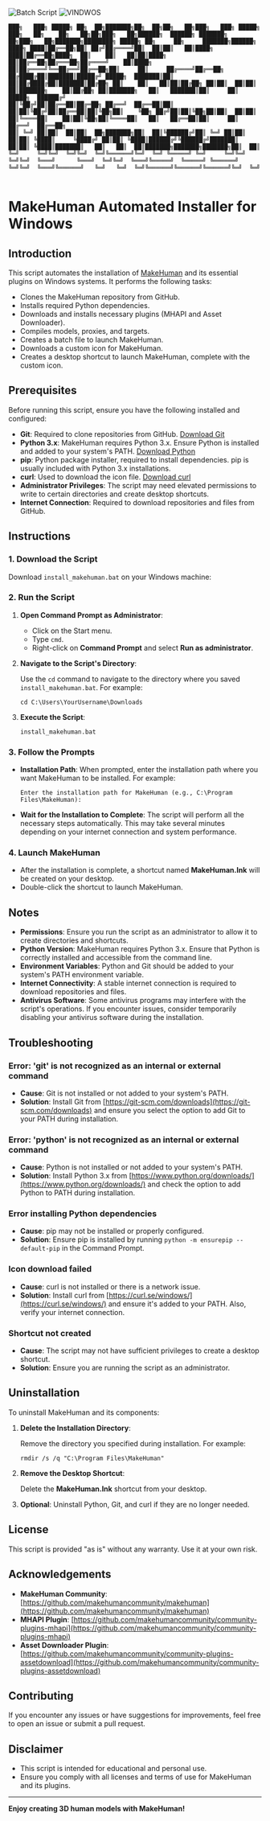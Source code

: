 ![Batch Script](https://img.shields.io/badge/script-batch-DDFF00)
![VINDWOS](https://img.shields.io/badge/vVINDWOS-blue)

```
███╗   ███╗ █████╗ ██╗  ██╗███████╗██╗  ██╗██╗   ██╗███╗   ███╗ █████╗ ███╗   ██╗    ██╗   ██╗██╗███╗   ██╗██████╗  ██████╗ ███████╗    ██╗███╗   ██╗███████╗████████╗ █████╗ ██╗     ██╗     ███████╗██████╗ 
████╗ ████║██╔══██╗██║ ██╔╝██╔════╝██║  ██║██║   ██║████╗ ████║██╔══██╗████╗  ██║    ██║   ██║██║████╗  ██║██╔══██╗██╔═══██╗██╔════╝    ██║████╗  ██║██╔════╝╚══██╔══╝██╔══██╗██║     ██║     ██╔════╝██╔══██╗
██╔████╔██║███████║█████╔╝ █████╗  ███████║██║   ██║██╔████╔██║███████║██╔██╗ ██║    ██║   ██║██║██╔██╗ ██║██║  ██║██║   ██║███████╗    ██║██╔██╗ ██║███████╗   ██║   ███████║██║     ██║     █████╗  ██████╔╝
██║╚██╔╝██║██╔══██║██╔═██╗ ██╔══╝  ██╔══██║██║   ██║██║╚██╔╝██║██╔══██║██║╚██╗██║    ╚██╗ ██╔╝██║██║╚██╗██║██║  ██║██║   ██║╚════██║    ██║██║╚██╗██║╚════██║   ██║   ██╔══██║██║     ██║     ██╔══╝  ██╔══██╗
██║ ╚═╝ ██║██║  ██║██║  ██╗███████╗██║  ██║╚██████╔╝██║ ╚═╝ ██║██║  ██║██║ ╚████║     ╚████╔╝ ██║██║ ╚████║██████╔╝╚██████╔╝███████║    ██║██║ ╚████║███████║   ██║   ██║  ██║███████╗███████╗███████╗██║  ██║
╚═╝     ╚═╝╚═╝  ╚═╝╚═╝  ╚═╝╚══════╝╚═╝  ╚═╝ ╚═════╝ ╚═╝     ╚═╝╚═╝  ╚═╝╚═╝  ╚═══╝      ╚═══╝  ╚═╝╚═╝  ╚═══╝╚═════╝  ╚═════╝ ╚══════╝    ╚═╝╚═╝  ╚═══╝╚══════╝   ╚═╝   ╚═╝  ╚═╝╚══════╝╚══════╝╚══════╝╚═╝  ╚═╝
                                                                                                                                                                                                              
```

# MakeHuman Automated Installer for Windows

## Introduction

This script automates the installation of [MakeHuman](http://www.makehumancommunity.org/) and its essential plugins on Windows systems. It performs the following tasks:

- Clones the MakeHuman repository from GitHub.
- Installs required Python dependencies.
- Downloads and installs necessary plugins (MHAPI and Asset Downloader).
- Compiles models, proxies, and targets.
- Creates a batch file to launch MakeHuman.
- Downloads a custom icon for MakeHuman.
- Creates a desktop shortcut to launch MakeHuman, complete with the custom icon.

## Prerequisites

Before running this script, ensure you have the following installed and configured:

- **Git**: Required to clone repositories from GitHub. [Download Git](https://git-scm.com/downloads)
- **Python 3.x**: MakeHuman requires Python 3.x. Ensure Python is installed and added to your system's PATH. [Download Python](https://www.python.org/downloads/)
- **pip**: Python package installer, required to install dependencies. pip is usually included with Python 3.x installations.
- **curl**: Used to download the icon file. [Download curl](https://curl.se/windows/)
- **Administrator Privileges**: The script may need elevated permissions to write to certain directories and create desktop shortcuts.
- **Internet Connection**: Required to download repositories and files from GitHub.

## Instructions

### 1. Download the Script

Download `install_makehuman.bat` on your Windows machine:

### 2. Run the Script

1. **Open Command Prompt as Administrator**:

   - Click on the Start menu.
   - Type `cmd`.
   - Right-click on **Command Prompt** and select **Run as administrator**.

2. **Navigate to the Script's Directory**:

   Use the `cd` command to navigate to the directory where you saved `install_makehuman.bat`. For example:

   ```batch
   cd C:\Users\YourUsername\Downloads
   ```

3. **Execute the Script**:

   ```batch
   install_makehuman.bat
   ```

### 3. Follow the Prompts

- **Installation Path**: When prompted, enter the installation path where you want MakeHuman to be installed. For example:

  ```
  Enter the installation path for MakeHuman (e.g., C:\Program Files\MakeHuman):
  ```

- **Wait for the Installation to Complete**: The script will perform all the necessary steps automatically. This may take several minutes depending on your internet connection and system performance.

### 4. Launch MakeHuman

- After the installation is complete, a shortcut named **MakeHuman.lnk** will be created on your desktop.
- Double-click the shortcut to launch MakeHuman.

## Notes

- **Permissions**: Ensure you run the script as an administrator to allow it to create directories and shortcuts.
- **Python Version**: MakeHuman requires Python 3.x. Ensure that Python is correctly installed and accessible from the command line.
- **Environment Variables**: Python and Git should be added to your system's PATH environment variable.
- **Internet Connectivity**: A stable internet connection is required to download repositories and files.
- **Antivirus Software**: Some antivirus programs may interfere with the script's operations. If you encounter issues, consider temporarily disabling your antivirus software during the installation.

## Troubleshooting

### Error: 'git' is not recognized as an internal or external command

- **Cause**: Git is not installed or not added to your system's PATH.
- **Solution**: Install Git from [https://git-scm.com/downloads](https://git-scm.com/downloads) and ensure you select the option to add Git to your PATH during installation.

### Error: 'python' is not recognized as an internal or external command

- **Cause**: Python is not installed or not added to your system's PATH.
- **Solution**: Install Python 3.x from [https://www.python.org/downloads/](https://www.python.org/downloads/) and check the option to add Python to PATH during installation.

### Error installing Python dependencies

- **Cause**: pip may not be installed or properly configured.
- **Solution**: Ensure pip is installed by running `python -m ensurepip --default-pip` in the Command Prompt.

### Icon download failed

- **Cause**: curl is not installed or there is a network issue.
- **Solution**: Install curl from [https://curl.se/windows/](https://curl.se/windows/) and ensure it's added to your PATH. Also, verify your internet connection.

### Shortcut not created

- **Cause**: The script may not have sufficient privileges to create a desktop shortcut.
- **Solution**: Ensure you are running the script as an administrator.

## Uninstallation

To uninstall MakeHuman and its components:

1. **Delete the Installation Directory**:

   Remove the directory you specified during installation. For example:

   ```batch
   rmdir /s /q "C:\Program Files\MakeHuman"
   ```

2. **Remove the Desktop Shortcut**:

   Delete the **MakeHuman.lnk** shortcut from your desktop.

3. **Optional**: Uninstall Python, Git, and curl if they are no longer needed.

## License

This script is provided "as is" without any warranty. Use it at your own risk.

## Acknowledgements

- **MakeHuman Community**: [https://github.com/makehumancommunity/makehuman](https://github.com/makehumancommunity/makehuman)
- **MHAPI Plugin**: [https://github.com/makehumancommunity/community-plugins-mhapi](https://github.com/makehumancommunity/community-plugins-mhapi)
- **Asset Downloader Plugin**: [https://github.com/makehumancommunity/community-plugins-assetdownload](https://github.com/makehumancommunity/community-plugins-assetdownload)

## Contributing

If you encounter any issues or have suggestions for improvements, feel free to open an issue or submit a pull request.

## Disclaimer

- This script is intended for educational and personal use.
- Ensure you comply with all licenses and terms of use for MakeHuman and its plugins.

---

**Enjoy creating 3D human models with MakeHuman!**
